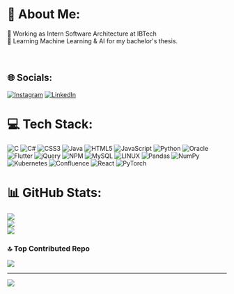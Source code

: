 # 💫 About Me:
🔭 Working as Intern Software Architecture at IBTech<br>🌱 Learning Machine Learning & AI for my bachelor's thesis.<br><br><br>


## 🌐 Socials:
[![Instagram](https://img.shields.io/badge/Instagram-%23E4405F.svg?logo=Instagram&logoColor=white)](https://instagram.com/selinpaksy) [![LinkedIn](https://img.shields.io/badge/LinkedIn-%230077B5.svg?logo=linkedin&logoColor=white)](https://linkedin.com/in/selin-paksoy) 

# 💻 Tech Stack:
![C](https://img.shields.io/badge/c-%2300599C.svg?style=flat&logo=c&logoColor=white) ![C#](https://img.shields.io/badge/c%23-%23239120.svg?style=flat&logo=c-sharp&logoColor=white) ![CSS3](https://img.shields.io/badge/css3-%231572B6.svg?style=flat&logo=css3&logoColor=white) ![Java](https://img.shields.io/badge/java-%23ED8B00.svg?style=flat&logo=java&logoColor=white) ![HTML5](https://img.shields.io/badge/html5-%23E34F26.svg?style=flat&logo=html5&logoColor=white) ![JavaScript](https://img.shields.io/badge/javascript-%23323330.svg?style=flat&logo=javascript&logoColor=%23F7DF1E) ![Python](https://img.shields.io/badge/python-3670A0?style=flat&logo=python&logoColor=ffdd54) ![Oracle](https://img.shields.io/badge/Oracle-F80000?style=flat&logo=oracle&logoColor=white) ![Flutter](https://img.shields.io/badge/Flutter-%2302569B.svg?style=flat&logo=Flutter&logoColor=white) ![jQuery](https://img.shields.io/badge/jquery-%230769AD.svg?style=flat&logo=jquery&logoColor=white) ![NPM](https://img.shields.io/badge/NPM-%23000000.svg?style=flat&logo=npm&logoColor=white) ![MySQL](https://img.shields.io/badge/mysql-%2300f.svg?style=flat&logo=mysql&logoColor=white) ![LINUX](https://img.shields.io/badge/Linux-FCC624?style=flat&logo=linux&logoColor=black) ![Pandas](https://img.shields.io/badge/pandas-%23150458.svg?style=flat&logo=pandas&logoColor=white) ![NumPy](https://img.shields.io/badge/numpy-%23013243.svg?style=flat&logo=numpy&logoColor=white) ![Kubernetes](https://img.shields.io/badge/kubernetes-%23326ce5.svg?style=flat&logo=kubernetes&logoColor=white) ![Confluence](https://img.shields.io/badge/confluence-%23172BF4.svg?style=flat&logo=confluence&logoColor=white) ![React](https://img.shields.io/badge/react-%2320232a.svg?style=flat&logo=react&logoColor=%2361DAFB) ![PyTorch](https://img.shields.io/badge/PyTorch-%23EE4C2C.svg?style=flat&logo=PyTorch&logoColor=white)
# 📊 GitHub Stats:
![](https://github-readme-stats.vercel.app/api?username=lostgardeneden&theme=dark&hide_border=false&include_all_commits=true&count_private=false)<br/>
![](https://github-readme-streak-stats.herokuapp.com/?user=lostgardeneden&theme=dark&hide_border=false)<br/>
![](https://github-readme-stats.vercel.app/api/top-langs/?username=lostgardeneden&theme=dark&hide_border=false&include_all_commits=true&count_private=false&layout=compact)

### 🔝 Top Contributed Repo
![](https://github-contributor-stats.vercel.app/api?username=lostgardeneden&limit=5&theme=monokai&combine_all_yearly_contributions=true)

---
[![](https://visitcount.itsvg.in/api?id=lostgardeneden&icon=9&color=8)](https://visitcount.itsvg.in)

<!-- Proudly created with GPRM ( https://gprm.itsvg.in ) -->

